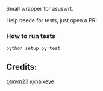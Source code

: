 Small wrapper for asuswrt.

Help neede for tests, just open a PR!

### How to run tests

`python setup.py test`

## Credits:
[@mvn23](https://github.com/mvn23)
[@halkeye](https://github.com/halkeye)